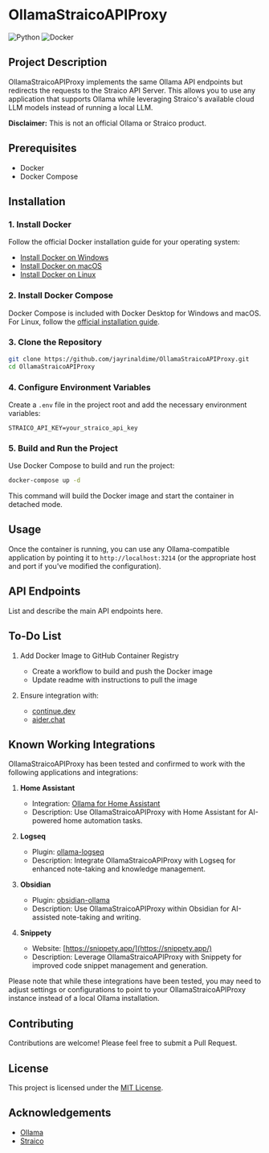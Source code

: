 # OllamaStraicoAPIProxy

![Python](https://img.shields.io/badge/Python-3.x-blue.svg)
![Docker](https://img.shields.io/badge/Docker-Supported-brightgreen.svg)

## Project Description

OllamaStraicoAPIProxy implements the same Ollama API endpoints but redirects the requests to the Straico API Server. 
This allows you to use any application that supports Ollama while leveraging Straico's available cloud LLM models instead of running a local LLM.

**Disclaimer:** This is not an official Ollama or Straico product.

## Prerequisites

- Docker
- Docker Compose

## Installation

### 1. Install Docker

Follow the official Docker installation guide for your operating system:

- [Install Docker on Windows](https://docs.docker.com/desktop/install/windows-install/)
- [Install Docker on macOS](https://docs.docker.com/desktop/install/mac-install/)
- [Install Docker on Linux](https://docs.docker.com/engine/install/)

### 2. Install Docker Compose

Docker Compose is included with Docker Desktop for Windows and macOS. For Linux, follow the [official installation guide](https://docs.docker.com/compose/install/).

### 3. Clone the Repository

```bash
git clone https://github.com/jayrinaldime/OllamaStraicoAPIProxy.git
cd OllamaStraicoAPIProxy
```

### 4. Configure Environment Variables

Create a `.env` file in the project root and add the necessary environment variables:

```
STRAICO_API_KEY=your_straico_api_key
```

### 5. Build and Run the Project

Use Docker Compose to build and run the project:

```bash
docker-compose up -d
```

This command will build the Docker image and start the container in detached mode.

## Usage

Once the container is running, you can use any Ollama-compatible application by pointing it to `http://localhost:3214` (or the appropriate host and port if you've modified the configuration).

## API Endpoints

List and describe the main API endpoints here.


## To-Do List 

1. Add Docker Image to GitHub Container Registry
   - Create a workflow to build and push the Docker image
   - Update readme with instructions to pull the image

2. Ensure integration with:
   - [continue.dev](https://www.continue.dev/)
   - [aider.chat](https://aider.chat/)

## Known Working Integrations

OllamaStraicoAPIProxy has been tested and confirmed to work with the following applications and integrations:

1. **Home Assistant**
   - Integration: [Ollama for Home Assistant](https://www.home-assistant.io/integrations/ollama/)
   - Description: Use OllamaStraicoAPIProxy with Home Assistant for AI-powered home automation tasks.

2. **Logseq**
   - Plugin: [ollama-logseq](https://github.com/omagdy7/ollama-logseq)
   - Description: Integrate OllamaStraicoAPIProxy with Logseq for enhanced note-taking and knowledge management.

3. **Obsidian**
   - Plugin: [obsidian-ollama](https://github.com/hinterdupfinger/obsidian-ollama)
   - Description: Use OllamaStraicoAPIProxy within Obsidian for AI-assisted note-taking and writing.

4. **Snippety**
   - Website: [https://snippety.app/](https://snippety.app/)
   - Description: Leverage OllamaStraicoAPIProxy with Snippety for improved code snippet management and generation.

Please note that while these integrations have been tested, you may need to adjust settings or configurations to point to your OllamaStraicoAPIProxy instance instead of a local Ollama installation.


## Contributing

Contributions are welcome! Please feel free to submit a Pull Request.

## License

This project is licensed under the [MIT License](LICENSE).

## Acknowledgements

- [Ollama](https://github.com/ollama/ollama)
- [Straico](https://www.straico.com/)
